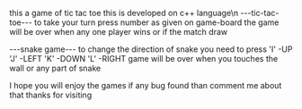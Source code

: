 this a game of tic tac toe
this is developed on c++ language\n
---tic-tac-toe---
to take your turn press number as given on game-board
the game will be over when any one player wins or if the match draw

---snake game---
to change the direction of snake you need to press
'I' -UP
'J' -LEFT
'K' -DOWN
'L' -RIGHT
game will be over when you touches the wall or any part of snake

I hope you will enjoy the games
if any bug found than comment me about that
thanks for visiting
